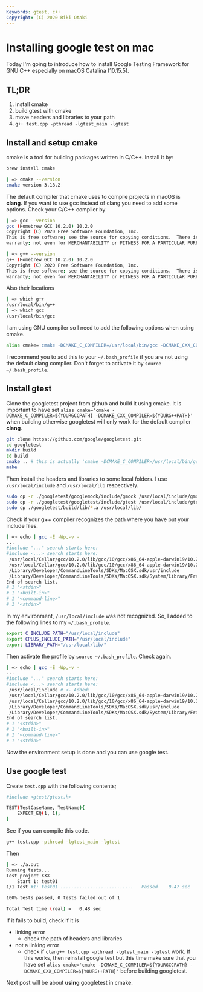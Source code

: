 ```yaml
---
Keywords: gtest, c++
Copyright: (C) 2020 Riki Otaki
---
```


# Installing google test on mac

Today I'm going to introduce how to install Google Testing Framework for GNU C++ especially on macOS Catalina (10.15.5).

## TL;DR

1. install cmake
2. build gtest with cmake
3. move headers and libraries to your path
4. `g++ test.cpp -pthread -lgtest_main -lgtest`


## Install and setup cmake

cmake is a tool for building packages written in C/C++. Install it by:

```sh
brew install cmake
```

```sh
| => cmake --version
cmake version 3.18.2
```

The default compiler that cmake uses to compile projects in macOS is **clang**. If you want to use gcc instead of clang you need to add some options.
Check your C/C++ compiler by

```sh
| => gcc --version
gcc (Homebrew GCC 10.2.0) 10.2.0
Copyright (C) 2020 Free Software Foundation, Inc.
This is free software; see the source for copying conditions.  There is NO
warranty; not even for MERCHANTABILITY or FITNESS FOR A PARTICULAR PURPOSE.

| => g++ --version
g++ (Homebrew GCC 10.2.0) 10.2.0
Copyright (C) 2020 Free Software Foundation, Inc.
This is free software; see the source for copying conditions.  There is NO
warranty; not even for MERCHANTABILITY or FITNESS FOR A PARTICULAR PURPOSE.
```

Also their locations

```sh
| => which g++
/usr/local/bin/g++
| => which gcc
/usr/local/bin/gcc
```

I am using GNU compiler so I need to add the following options when using cmake. 

```sh
alias cmake='cmake -DCMAKE_C_COMPILER=/usr/local/bin/gcc -DCMAKE_CXX_COMPILER=/usr/local/bin/g++'
```

I recommend you to add this to your `~/.bash_profile` if you are not using the default clang compiler. Don't forget to activate it by `source ~/.bash_profile`.

## Install gtest

Clone the googletest project from github and build it using cmake.
It is important to have set `alias cmake='cmake -DCMAKE_C_COMPILER=${YOURGCCPATH} -DCMAKE_CXX_COMPILER=${YOURG++PATH}'` when building otherwise googletest will only work for the default compiler **clang**.

```sh
git clone https://github.com/google/googletest.git
cd googletest
mkdir build
cd build
cmake .. # this is actually 'cmake -DCMAKE_C_COMPILER=/usr/local/bin/gcc -DCMAKE_CXX_COMPILER=/usr/local/bin/g++ ..'
make
```

Then install the headers and libraries to some local folders. I use `/usr/local/include` and `/usr/local/llb` respectively.

```sh
sudo cp -r ./googletest/googlemock/include/gmock /usr/local/include/gmock
sudo cp -r ./googletest/googletest/include/gtest /usr/local/include/gtest
sudo cp ./googletest/build/lib/*.a /usr/local/lib/
```

Check if your g++ compiler recognizes the path where you have put your include files.

```sh
| => echo | gcc -E -Wp,-v -
...
#include "..." search starts here:
#include <...> search starts here:
 /usr/local/Cellar/gcc/10.2.0/lib/gcc/10/gcc/x86_64-apple-darwin19/10.2.0/include
 /usr/local/Cellar/gcc/10.2.0/lib/gcc/10/gcc/x86_64-apple-darwin19/10.2.0/include-fixed
 /Library/Developer/CommandLineTools/SDKs/MacOSX.sdk/usr/include
 /Library/Developer/CommandLineTools/SDKs/MacOSX.sdk/System/Library/Frameworks
End of search list.
# 1 "<stdin>"
# 1 "<built-in>"
# 1 "<command-line>"
# 1 "<stdin>"
```

In my environment, `/usr/local/include` was not recognized. So, I added to the following lines to my `~/.bash_profile`.

```sh
export C_INCLUDE_PATH="/usr/local/include" 
export CPLUS_INCLUDE_PATH="/usr/local/include"
export LIBRARY_PATH="/usr/local/lib/"
```

Then activate the profile by `source ~/.bash_profile`.
Check again.

```sh
| => echo | gcc -E -Wp,-v -
...
#include "..." search starts here:
#include <...> search starts here:
 /usr/local/include # <- Added!
 /usr/local/Cellar/gcc/10.2.0/lib/gcc/10/gcc/x86_64-apple-darwin19/10.2.0/include
 /usr/local/Cellar/gcc/10.2.0/lib/gcc/10/gcc/x86_64-apple-darwin19/10.2.0/include-fixed
 /Library/Developer/CommandLineTools/SDKs/MacOSX.sdk/usr/include
 /Library/Developer/CommandLineTools/SDKs/MacOSX.sdk/System/Library/Frameworks
End of search list.
# 1 "<stdin>"
# 1 "<built-in>"
# 1 "<command-line>"
# 1 "<stdin>"
```

Now the environment setup is done and you can use google test.

## Use google test

Create `test.cpp` with the following contents;

```sh
#include <gtest/gtest.h>

TEST(TestCaseName, TestName){
    EXPECT_EQ(1, 1);
}
```

See if you can compile this code.

```sh
g++ test.cpp -pthread -lgtest_main -lgtest
```

Then

```sh
| => ./a.out
Running tests...
Test project XXX
    Start 1: test01
1/1 Test #1: test01 ...........................   Passed    0.47 sec

100% tests passed, 0 tests failed out of 1

Total Test time (real) =   0.48 sec
```

If it fails to build, check if it is
- linking error 
    - check the path of headers and libraries
- not a linking error
    - check if `clang++ test.cpp -pthread -lgtest_main -lgtest` work. If this works, then reinstall google test but this time make sure that you have set `alias cmake='cmake -DCMAKE_C_COMPILER=${YOURGCCPATH} -DCMAKE_CXX_COMPILER=${YOURG++PATH}'` before building googletest.

Next post will be about **using** googletest in cmake.
